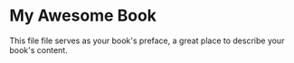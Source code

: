 # My Awesome Book

This file file serves as your book's preface, a great place to describe your book's content.

